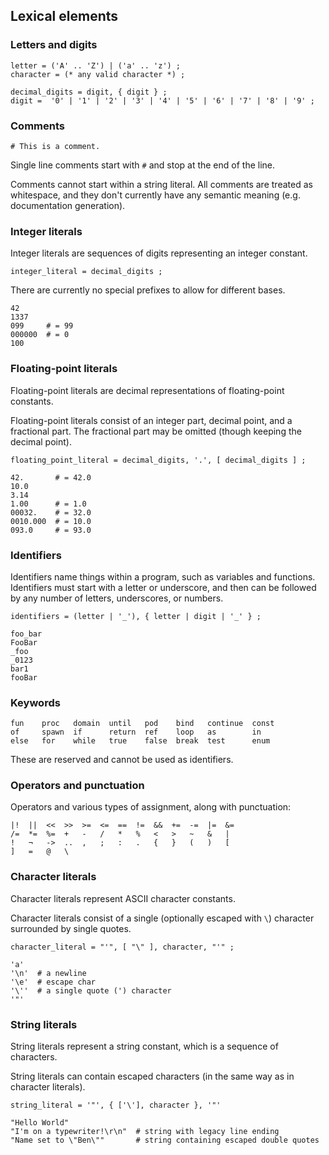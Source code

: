 ## Lexical elements

### Letters and digits

```ebnf
letter = ('A' .. 'Z') | ('a' .. 'z') ;
character = (* any valid character *) ;

decimal_digits = digit, { digit } ;
digit =  '0' | '1' | '2' | '3' | '4' | '5' | '6' | '7' | '8' | '9' ;
```

### Comments

```mank
# This is a comment.
```

Single line comments start with `#` and stop at the end of the line.


Comments cannot start within a string literal.
All comments are treated as whitespace, and they don't currently have any semantic meaning (e.g. documentation generation).

<!-- <div class="page"/> -->

### Integer literals

Integer literals are sequences of digits representing an integer constant.

```ebnf
integer_literal = decimal_digits ;
```

There are currently no special prefixes to allow for different bases.

```mank
42
1337
099     # = 99
000000  # = 0
100
```

### Floating-point literals

Floating-point literals are decimal representations of floating-point constants.


Floating-point literals consist of an integer part, decimal point, and a fractional part. The fractional part may be omitted (though keeping the decimal point).

```ebnf
floating_point_literal = decimal_digits, '.', [ decimal_digits ] ;
```

```mank
42.       # = 42.0
10.0
3.14
1.00      # = 1.0
00032.    # = 32.0
0010.000  # = 10.0
093.0     # = 93.0
```

### Identifiers

Identifiers name things within a program, such as variables and functions. Identifiers must start with a letter or underscore, and then can be followed by any number of letters, underscores, or numbers.

```ebnf
identifiers = (letter | '_'), { letter | digit | '_' } ;
```

```mank
foo_bar
FooBar
_foo
_0123
bar1
fooBar
```

### Keywords

```
fun    proc   domain  until   pod    bind   continue  const
of     spawn  if      return  ref    loop   as        in
else   for    while   true    false  break  test      enum
```
These are reserved and cannot be used as identifiers.

### Operators and punctuation

Operators and various types of assignment, along with punctuation:
```
|!  ||  <<  >>  >=  <=  ==  !=  &&  +=  -=  |=  &=
/=  *=  %=  +   -   /   *   %   <   >   ~   &   |
!   ¬   ->  ..  ,   ;   :   .   {   }   (   )   [
]   =   @   \
```

### Character literals

Character literals represent ASCII character constants.


Character literals consist of a single (optionally escaped with `\`) character surrounded by single quotes.

```ebnf
character_literal = "'", [ "\" ], character, "'" ;
```

```mank
'a'
'\n'  # a newline
'\e'  # escape char
'\''  # a single quote (') character
'"'
```

### String literals

String literals represent a string constant, which is a sequence of characters.


String literals can contain escaped characters (in the same way as in character literals).

```ebnf
string_literal = '"', { ['\'], character }, '"'
```

```mank
"Hello World"
"I'm on a typewriter!\r\n"  # string with legacy line ending
"Name set to \"Ben\""       # string containing escaped double quotes
```
